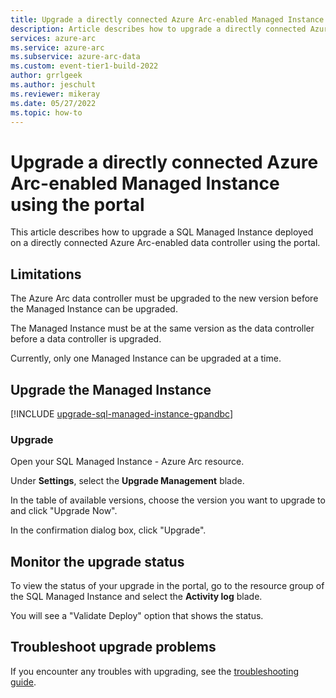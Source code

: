 ```yaml
---
title: Upgrade a directly connected Azure Arc-enabled Managed Instance using the portal
description: Article describes how to upgrade a directly connected Azure Arc-enabled Managed Instance using the portal
services: azure-arc
ms.service: azure-arc
ms.subservice: azure-arc-data
ms.custom: event-tier1-build-2022
author: grrlgeek
ms.author: jeschult
ms.reviewer: mikeray
ms.date: 05/27/2022
ms.topic: how-to
---
```


# Upgrade a directly connected Azure Arc-enabled Managed Instance using the portal

This article describes how to upgrade a SQL Managed Instance deployed on a directly connected Azure Arc-enabled data controller using the portal.

## Limitations

The Azure Arc data controller must be upgraded to the new version before the Managed Instance can be upgraded.

The Managed Instance must be at the same version as the data controller before a data controller is upgraded.

Currently, only one Managed Instance can be upgraded at a time.

## Upgrade the Managed Instance

[!INCLUDE [upgrade-sql-managed-instance-gpandbc](upgrade-sql-managed-instance-gpandbc.md)]

### Upgrade

Open your SQL Managed Instance - Azure Arc resource.

Under **Settings**, select the **Upgrade Management** blade.

In the table of available versions, choose the version you want to upgrade to and click "Upgrade Now".

In the confirmation dialog box, click "Upgrade".

## Monitor the upgrade status

To view the status of your upgrade in the portal, go to the resource group of the SQL Managed Instance and select the **Activity log** blade.  

You will see a "Validate Deploy" option that shows the status.

## Troubleshoot upgrade problems

If you encounter any troubles with upgrading, see the [troubleshooting guide](troubleshoot-guide.md).
